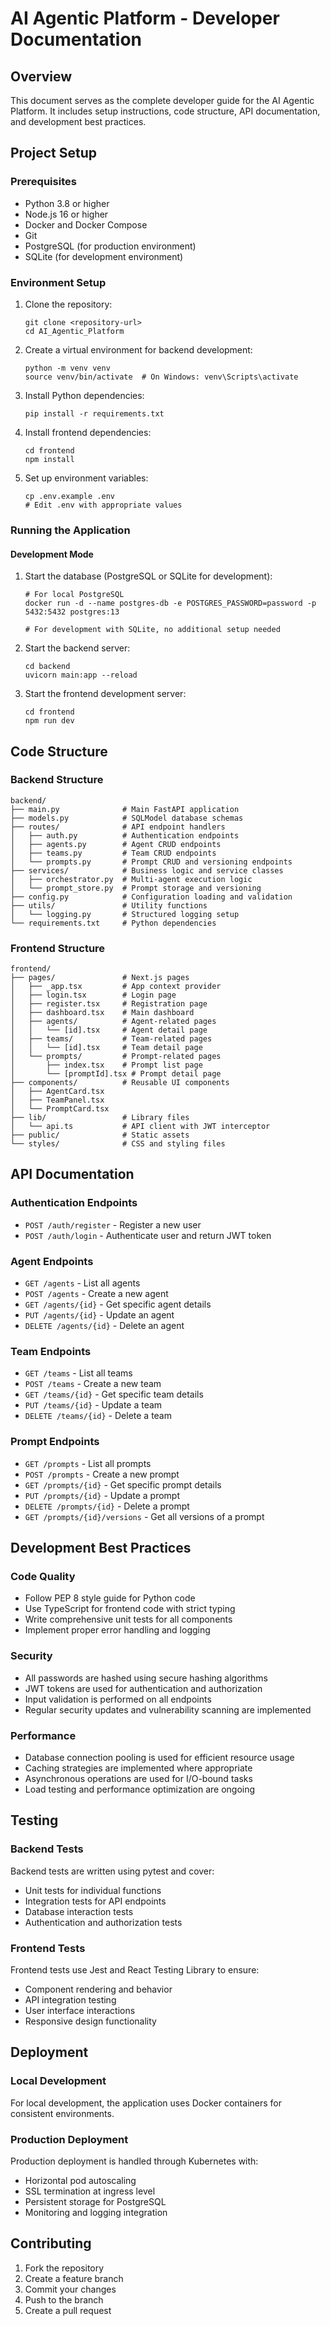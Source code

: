 # AI Agentic Platform - Developer Documentation

## Overview
This document serves as the complete developer guide for the AI Agentic Platform. It includes setup instructions, code structure, API documentation, and development best practices.

## Project Setup

### Prerequisites
- Python 3.8 or higher
- Node.js 16 or higher
- Docker and Docker Compose
- Git
- PostgreSQL (for production environment)
- SQLite (for development environment)

### Environment Setup

1. Clone the repository:
   ```
   git clone <repository-url>
   cd AI_Agentic_Platform
   ```

2. Create a virtual environment for backend development:
   ```
   python -m venv venv
   source venv/bin/activate  # On Windows: venv\Scripts\activate
   ```

3. Install Python dependencies:
   ```
   pip install -r requirements.txt
   ```

4. Install frontend dependencies:
   ```
   cd frontend
   npm install
   ```

5. Set up environment variables:
   ```
   cp .env.example .env
   # Edit .env with appropriate values
   ```

### Running the Application

#### Development Mode
1. Start the database (PostgreSQL or SQLite for development):
   ```
   # For local PostgreSQL
   docker run -d --name postgres-db -e POSTGRES_PASSWORD=password -p 5432:5432 postgres:13
   
   # For development with SQLite, no additional setup needed
   ```

2. Start the backend server:
   ```
   cd backend
   uvicorn main:app --reload
   ```

3. Start the frontend development server:
   ```
   cd frontend
   npm run dev
   ```

## Code Structure

### Backend Structure
```
backend/
├── main.py              # Main FastAPI application
├── models.py            # SQLModel database schemas
├── routes/              # API endpoint handlers
│   ├── auth.py          # Authentication endpoints
│   ├── agents.py        # Agent CRUD endpoints
│   ├── teams.py         # Team CRUD endpoints
│   └── prompts.py       # Prompt CRUD and versioning endpoints
├── services/            # Business logic and service classes
│   ├── orchestrator.py  # Multi-agent execution logic
│   └── prompt_store.py  # Prompt storage and versioning
├── config.py            # Configuration loading and validation
├── utils/               # Utility functions
│   └── logging.py       # Structured logging setup
└── requirements.txt     # Python dependencies
```

### Frontend Structure
```
frontend/
├── pages/               # Next.js pages
│   ├── _app.tsx         # App context provider
│   ├── login.tsx        # Login page
│   ├── register.tsx     # Registration page
│   ├── dashboard.tsx    # Main dashboard
│   ├── agents/          # Agent-related pages
│   │   └── [id].tsx     # Agent detail page
│   ├── teams/           # Team-related pages
│   │   └── [id].tsx     # Team detail page
│   └── prompts/         # Prompt-related pages
│       ├── index.tsx    # Prompt list page
│       └── [promptId].tsx # Prompt detail page
├── components/          # Reusable UI components
│   ├── AgentCard.tsx
│   ├── TeamPanel.tsx
│   └── PromptCard.tsx
├── lib/                 # Library files
│   └── api.ts           # API client with JWT interceptor
├── public/              # Static assets
└── styles/              # CSS and styling files
```

## API Documentation

### Authentication Endpoints
- `POST /auth/register` - Register a new user
- `POST /auth/login` - Authenticate user and return JWT token

### Agent Endpoints
- `GET /agents` - List all agents
- `POST /agents` - Create a new agent
- `GET /agents/{id}` - Get specific agent details
- `PUT /agents/{id}` - Update an agent
- `DELETE /agents/{id}` - Delete an agent

### Team Endpoints
- `GET /teams` - List all teams
- `POST /teams` - Create a new team
- `GET /teams/{id}` - Get specific team details
- `PUT /teams/{id}` - Update a team
- `DELETE /teams/{id}` - Delete a team

### Prompt Endpoints
- `GET /prompts` - List all prompts
- `POST /prompts` - Create a new prompt
- `GET /prompts/{id}` - Get specific prompt details
- `PUT /prompts/{id}` - Update a prompt
- `DELETE /prompts/{id}` - Delete a prompt
- `GET /prompts/{id}/versions` - Get all versions of a prompt

## Development Best Practices

### Code Quality
- Follow PEP 8 style guide for Python code
- Use TypeScript for frontend code with strict typing
- Write comprehensive unit tests for all components
- Implement proper error handling and logging

### Security
- All passwords are hashed using secure hashing algorithms
- JWT tokens are used for authentication and authorization
- Input validation is performed on all endpoints
- Regular security updates and vulnerability scanning are implemented

### Performance
- Database connection pooling is used for efficient resource usage
- Caching strategies are implemented where appropriate
- Asynchronous operations are used for I/O-bound tasks
- Load testing and performance optimization are ongoing

## Testing

### Backend Tests
Backend tests are written using pytest and cover:
- Unit tests for individual functions
- Integration tests for API endpoints
- Database interaction tests
- Authentication and authorization tests

### Frontend Tests
Frontend tests use Jest and React Testing Library to ensure:
- Component rendering and behavior
- API integration testing
- User interface interactions
- Responsive design functionality

## Deployment

### Local Development
For local development, the application uses Docker containers for consistent environments.

### Production Deployment
Production deployment is handled through Kubernetes with:
- Horizontal pod autoscaling
- SSL termination at ingress level
- Persistent storage for PostgreSQL
- Monitoring and logging integration

## Contributing

1. Fork the repository
2. Create a feature branch
3. Commit your changes
4. Push to the branch
5. Create a pull request